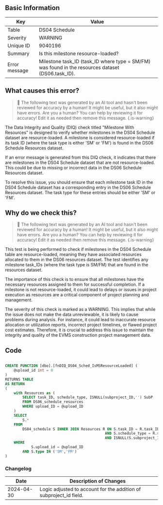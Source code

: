 ## Basic Information

| Key           | Value                                                                                             |
| ------------- | ------------------------------------------------------------------------------------------------- |
| Table         | DS04 Schedule                                                                                     |
| Severity      | WARNING                                                                                           |
| Unique ID     | 9040196                                                                                           |
| Summary       | Is this milestone resource-loaded?                                                                |
| Error message | Milestone task_ID (task_ID where type = SM/FM) was found in the resources dataset (DS06.task_ID). |

## What causes this error?

> :robot: The following text was generated by an AI tool and hasn't been reviewed for accuracy by a human! It might be useful, but it also might have errors. Are you a human? You can help by reviewing it for accuracy! Edit it as needed then remove this message.
> {.is-warning}

The Data Integrity and Quality (DIQ) check titled "Milestone With Resources" is designed to verify whether milestones in the DS04 Schedule dataset are resource-loaded. A milestone is considered resource-loaded if its task ID (where the task type is either 'SM' or 'FM') is found in the DS06 Schedule Resources dataset.

If an error message is generated from this DIQ check, it indicates that there are milestones in the DS04 Schedule dataset that are not resource-loaded. This could be due to missing or incorrect data in the DS06 Schedule Resources dataset.

To resolve this issue, you should ensure that each milestone task ID in the DS04 Schedule dataset has a corresponding entry in the DS06 Schedule Resources dataset. The task type for these entries should be either 'SM' or 'FM'.

## Why do we check this?

> :robot: The following text was generated by an AI tool and hasn't been reviewed for accuracy by a human! It might be useful, but it also might have errors. Are you a human? You can help by reviewing it for accuracy! Edit it as needed then remove this message.
> {.is-warning}

This test is being performed to check if milestones in the DS04 Schedule table are resource-loaded, meaning they have associated resources allocated to them in the DS06 resources dataset. The test identifies any milestone task_IDs (where the task type is SM/FM) that are found in the resources dataset.

The importance of this check is to ensure that all milestones have the necessary resources assigned to them for successful completion. If a milestone is not resource-loaded, it could lead to delays or issues in project execution as resources are a critical component of project planning and management.

The severity of this check is marked as a WARNING. This implies that while the issue does not make the data unreviewable, it is likely to cause problems during analysis. For instance, it could lead to inaccurate resource allocation or utilization reports, incorrect project timelines, or flawed project cost estimates. Therefore, it is crucial to address this issue to maintain the integrity and quality of the EVMS construction project management data.

## Code

```sql

CREATE FUNCTION [dbo].[fnDIQ_DS04_Sched_IsMSResourceLoaded] (
	@upload_id int = 0
)
RETURNS TABLE
AS RETURN
(
	with Resources as (
		SELECT task_ID, schedule_type, ISNULL(subproject_ID,'') SubP
		FROM DS06_schedule_resources
		WHERE upload_ID = @upload_ID
	)
	SELECT
		S.*
	FROM
		DS04_schedule S INNER JOIN Resources R ON S.task_ID = R.task_ID
											  AND S.schedule_type = R.schedule_type
											  AND ISNULL(S.subproject_ID,'') = R.SubP
	WHERE
			S.upload_id = @upload_ID
		AND S.type IN ('SM','FM')
)
```

### Changelog

| Date       | Description of Changes                                             |
| ---------- | ------------------------------------------------------------------ |
| 2024-04-30 | Logic adjusted to account for the addition of subproject_id field. |

